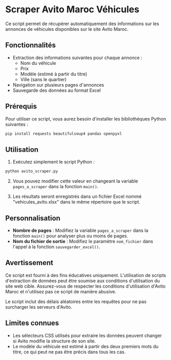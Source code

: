 # Scraper Avito Maroc Véhicules

Ce script permet de récupérer automatiquement des informations sur les annonces de véhicules disponibles sur le site Avito Maroc.

## Fonctionnalités

- Extraction des informations suivantes pour chaque annonce :
  - Nom du véhicule
  - Prix
  - Modèle (estimé à partir du titre)
  - Ville (sans le quartier)
- Navigation sur plusieurs pages d'annonces
- Sauvegarde des données au format Excel

## Prérequis

Pour utiliser ce script, vous aurez besoin d'installer les bibliothèques Python suivantes :

```bash
pip install requests beautifulsoup4 pandas openpyxl
```

## Utilisation

1. Exécutez simplement le script Python :

```bash
python avito_scraper.py
```

2. Vous pouvez modifier cette valeur en changeant la variable `pages_a_scraper` dans la fonction `main()`.

3. Les résultats seront enregistrés dans un fichier Excel nommé "vehicules_avito.xlsx" dans le même répertoire que le script.

## Personnalisation

- **Nombre de pages** : Modifiez la variable `pages_a_scraper` dans la fonction `main()` pour analyser plus ou moins de pages.
- **Nom du fichier de sortie** : Modifiez le paramètre `nom_fichier` dans l'appel à la fonction `sauvegarder_excel()`.

## Avertissement

Ce script est fourni à des fins éducatives uniquement. L'utilisation de scripts d'extraction de données peut être soumise aux conditions d'utilisation du site web cible. Assurez-vous de respecter les conditions d'utilisation d'Avito Maroc et n'utilisez pas ce script de manière abusive.

Le script inclut des délais aléatoires entre les requêtes pour ne pas surcharger les serveurs d'Avito.

## Limites connues

- Les sélecteurs CSS utilisés pour extraire les données peuvent changer si Avito modifie la structure de son site.
- Le modèle du véhicule est estimé à partir des deux premiers mots du titre, ce qui peut ne pas être précis dans tous les cas.

